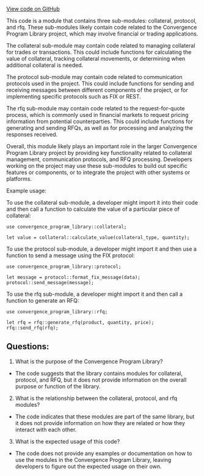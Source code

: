 [View code on GitHub](https://github.com/convergence-rfq/convergence-program-library/rfq/program/src/instructions/mod.rs)

This code is a module that contains three sub-modules: collateral, protocol, and rfq. These sub-modules likely contain code related to the Convergence Program Library project, which may involve financial or trading applications. 

The collateral sub-module may contain code related to managing collateral for trades or transactions. This could include functions for calculating the value of collateral, tracking collateral movements, or determining when additional collateral is needed. 

The protocol sub-module may contain code related to communication protocols used in the project. This could include functions for sending and receiving messages between different components of the project, or for implementing specific protocols such as FIX or REST. 

The rfq sub-module may contain code related to the request-for-quote process, which is commonly used in financial markets to request pricing information from potential counterparties. This could include functions for generating and sending RFQs, as well as for processing and analyzing the responses received. 

Overall, this module likely plays an important role in the larger Convergence Program Library project by providing key functionality related to collateral management, communication protocols, and RFQ processing. Developers working on the project may use these sub-modules to build out specific features or components, or to integrate the project with other systems or platforms. 

Example usage:

To use the collateral sub-module, a developer might import it into their code and then call a function to calculate the value of a particular piece of collateral:

```
use convergence_program_library::collateral;

let value = collateral::calculate_value(collateral_type, quantity);
```

To use the protocol sub-module, a developer might import it and then use a function to send a message using the FIX protocol:

```
use convergence_program_library::protocol;

let message = protocol::format_fix_message(data);
protocol::send_message(message);
```

To use the rfq sub-module, a developer might import it and then call a function to generate an RFQ:

```
use convergence_program_library::rfq;

let rfq = rfq::generate_rfq(product, quantity, price);
rfq::send_rfq(rfq);
```
## Questions: 
 1. What is the purpose of the Convergence Program Library? 
- The code suggests that the library contains modules for collateral, protocol, and RFQ, but it does not provide information on the overall purpose or function of the library.

2. What is the relationship between the collateral, protocol, and rfq modules? 
- The code indicates that these modules are part of the same library, but it does not provide information on how they are related or how they interact with each other.

3. What is the expected usage of this code? 
- The code does not provide any examples or documentation on how to use the modules in the Convergence Program Library, leaving developers to figure out the expected usage on their own.
